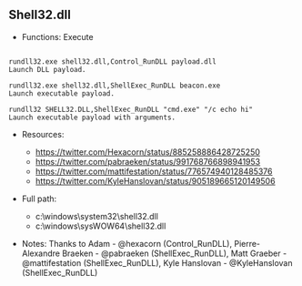 ## Shell32.dll
* Functions: Execute
```

rundll32.exe shell32.dll,Control_RunDLL payload.dll
Launch DLL payload.

rundll32.exe shell32.dll,ShellExec_RunDLL beacon.exe
Launch executable payload.

rundll32 SHELL32.DLL,ShellExec_RunDLL "cmd.exe" "/c echo hi"
Launch executable payload with arguments.
```
   
* Resources:   
  * https://twitter.com/Hexacorn/status/885258886428725250
  * https://twitter.com/pabraeken/status/991768766898941953
  * https://twitter.com/mattifestation/status/776574940128485376
  * https://twitter.com/KyleHanslovan/status/905189665120149506
   
* Full path:   
  * c:\windows\system32\shell32.dll
  * c:\windows\sysWOW64\shell32.dll
   
* Notes: Thanks to Adam - @hexacorn (Control_RunDLL), Pierre-Alexandre Braeken - @pabraeken (ShellExec_RunDLL), Matt Graeber - @mattifestation (ShellExec_RunDLL), Kyle Hanslovan - @KyleHanslovan (ShellExec_RunDLL)  
   
